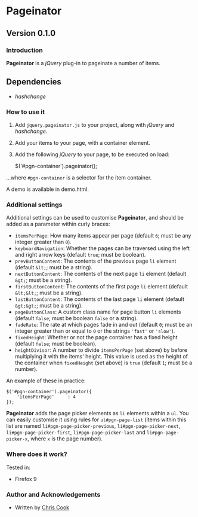 Pageinator
=============

Version 0.1.0
-----------

### Introduction

__Pageinator__ is a _jQuery_ plug-in to pageinate a number of items.

## Dependencies

+ _hashchange_

### How to use it

1. Add `jquery.pageinator.js` to your project, along with _jQuery_ and _hashchange_.
2. Add your items to your page, with a container element.
3. Add the following _jQuery_ to your page, to be executed on load:

    $('#pgn-container').pageinator();

...where `#pgn-container` is a selector for the item container.

A demo is available in demo.html.

### Additional settings

Additional settings can be used to customise __Pageinator__, and should be added as a parameter within curly braces:

+ `itemsPerPage`: How many items appear per page (default `6`; must be any integer greater than `0`).
+ `keyboardNavigation`: Whether the pages can be traversed using the left and right arrow keys (default `true`; must be boolean).
+ `prevButtonContent`: The contents of the previous page `li` element (default `&lt;`; must be a string).
+ `nextButtonContent`: The contents of the next page `li` element (default `&gt;`; must be a string).
+ `firstButtonContent`: The contents of the first page `li` element (default `&lt;&lt;`; must be a string).
+ `lastButtonContent`: The contents of the last page `li` element (default `&gt;&gt;`; must be a string).
+ `pageButtonClass`: A custom class name for page button `li` elements (default `false`; must be boolean `false` or a string).
+ `fadeRate`: The rate at which pages fade in and out (default `0`; must be an integer greater than or equal to `0` or the strings `'fast'` or `'slow'`).
+ `fixedHeight`: Whether or not the page container has a fixed height (default `false`; must be boolean).
+ `heightDivisor`: A number to divide `itemsPerPage` (set above) by before multiplying it with the items' height. This value is used as the height of the container when `fixedHeight` (set above) is `true` (default `1`; must be a number).
    
An example of these in practice:

    $('#pgn-container').pageinator({
        'itemsPerPage'     : 4
    });

__Pageinator__ adds the page picker elements as `li` elements within a `ul`. You can easily customise it using rules for `ul#pgn-page-list` (items within this list are named `li#pgn-page-picker-previous`, `li#pgn-page-picker-next`, `li#pgn-page-picker-first`, `li#pgn-page-picker-last` and `li#pgn-page-picker-x`, where `x` is the page number).

### Where does it work?

Tested in:

+ Firefox 9

### Author and Acknowledgements

+ Written by [Chris Cook](http://chris-cook.co.uk)